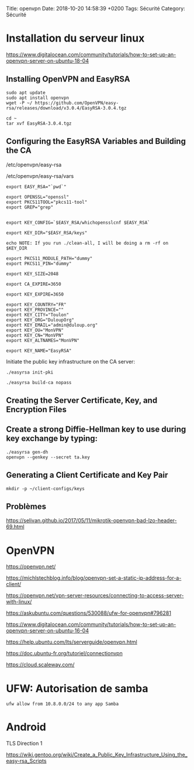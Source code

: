 Title:  openvpn
Date:   2018-10-20 14:58:39 +0200
Tags: Sécurité
Category: Sécurité


# Installation du serveur linux

<https://www.digitalocean.com/community/tutorials/how-to-set-up-an-openvpn-server-on-ubuntu-18-04>

## Installing OpenVPN and EasyRSA

    sudo apt update
    sudo apt install openvpn
    wget -P ~/ https://github.com/OpenVPN/easy-rsa/releases/download/v3.0.4/EasyRSA-3.0.4.tgz
    
    cd ~
    tar xvf EasyRSA-3.0.4.tgz

## Configuring the EasyRSA Variables and Building the CA

/etc/openvpn/easy-rsa

/etc/openvpn/easy-rsa/vars


    export EASY_RSA="`pwd`"

    export OPENSSL="openssl"
    export PKCS11TOOL="pkcs11-tool"
    export GREP="grep"


    export KEY_CONFIG=`$EASY_RSA/whichopensslcnf $EASY_RSA`

    export KEY_DIR="$EASY_RSA/keys"

    echo NOTE: If you run ./clean-all, I will be doing a rm -rf on $KEY_DIR

    export PKCS11_MODULE_PATH="dummy"
    export PKCS11_PIN="dummy"

    export KEY_SIZE=2048

    export CA_EXPIRE=3650

    export KEY_EXPIRE=3650

    export KEY_COUNTRY="FR"
    export KEY_PROVINCE=""
    export KEY_CITY="Toulon"
    export KEY_ORG="DuloupOrg"
    export KEY_EMAIL="admin@duloup.org"
    export KEY_OU="MonVPN"
    export KEY_CN="MonVPN"
    export KEY_ALTNAMES="MonVPN"

    export KEY_NAME="EasyRSA"

Initiate the public key infrastructure on the CA server:

    ./easyrsa init-pki

    ./easyrsa build-ca nopass

## Creating the Server Certificate, Key, and Encryption Files


## Create a strong Diffie-Hellman key to use during key exchange by typing:

    ./easyrsa gen-dh
    openvpn --genkey --secret ta.key

## Generating a Client Certificate and Key Pair

    mkdir -p ~/client-configs/keys

## Problèmes

<https://selivan.github.io/2017/05/11/mikrotik-openvpn-bad-lzo-header-69.html>

# OpenVPN

<https://openvpn.net/>

<https://michlstechblog.info/blog/openvpn-set-a-static-ip-address-for-a-client/>

<https://openvpn.net/vpn-server-resources/connecting-to-access-server-with-linux/>

<https://askubuntu.com/questions/530088/ufw-for-openvpn#796281>

<https://www.digitalocean.com/community/tutorials/how-to-set-up-an-openvpn-server-on-ubuntu-16-04>

<https://help.ubuntu.com/lts/serverguide/openvpn.html>

<https://doc.ubuntu-fr.org/tutoriel/connectionvpn>

<https://cloud.scaleway.com/>

# UFW: Autorisation de samba

    ufw allow from 10.8.0.0/24 to any app Samba

# Android

TLS Direction 1

<https://wiki.gentoo.org/wiki/Create_a_Public_Key_Infrastructure_Using_the_easy-rsa_Scripts>
